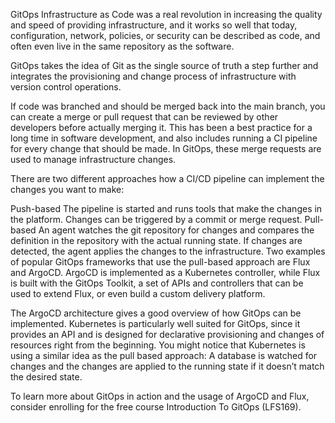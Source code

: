 GitOps
Infrastructure as Code was a real revolution in increasing the quality and speed of providing infrastructure, and it works so well that today, configuration, network, policies, or security can be described as code, and often even live in the same repository as the software.

GitOps takes the idea of Git as the single source of truth a step further and integrates the provisioning and change process of infrastructure with version control operations.

If code was branched and should be merged back into the main branch, you can create a merge or pull request that can be reviewed by other developers before actually merging it. This has been a best practice for a long time in software development, and also includes running a CI pipeline for every change that should be made. In GitOps, these merge requests are used to manage infrastructure changes.

There are two different approaches how a CI/CD pipeline can implement the changes you want to make:

Push-based
The pipeline is started and runs tools that make the changes in the platform. Changes can be triggered by a commit or merge request.
Pull-based
An agent watches the git repository for changes and compares the definition in the repository with the actual running state. If changes are detected, the agent applies the changes to the infrastructure.
Two examples of popular GitOps frameworks that use the pull-based approach are Flux and ArgoCD. ArgoCD is implemented as a Kubernetes controller, while Flux is built with the GitOps Toolkit, a set of APIs and controllers that can be used to extend Flux, or even build a custom delivery platform.

The ArgoCD architecture gives a good overview of how GitOps can be implemented.
Kubernetes is particularly well suited for GitOps, since it provides an API and is designed for declarative provisioning and changes of resources right from the beginning. You might notice that Kubernetes is using a similar idea as the pull based approach: A database is watched for changes and the changes are applied to the running state if it doesn’t match the desired state.

To learn more about GitOps in action and the usage of ArgoCD and Flux, consider enrolling for the free course Introduction To GitOps (LFS169).